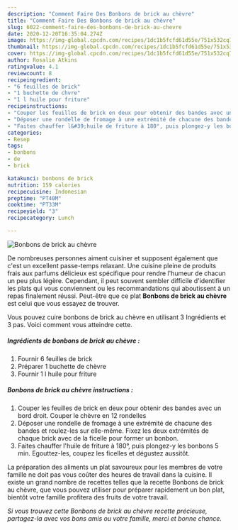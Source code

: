 ```yaml
---
description: "Comment Faire Des Bonbons de brick au chèvre"
title: "Comment Faire Des Bonbons de brick au chèvre"
slug: 6022-comment-faire-des-bonbons-de-brick-au-chevre
date: 2020-12-20T16:35:04.274Z
image: https://img-global.cpcdn.com/recipes/1dc1b5fcfd61d55e/751x532cq70/bonbons-de-brick-au-chevre-photo-principale-de-la-recette.jpg
thumbnail: https://img-global.cpcdn.com/recipes/1dc1b5fcfd61d55e/751x532cq70/bonbons-de-brick-au-chevre-photo-principale-de-la-recette.jpg
cover: https://img-global.cpcdn.com/recipes/1dc1b5fcfd61d55e/751x532cq70/bonbons-de-brick-au-chevre-photo-principale-de-la-recette.jpg
author: Rosalie Atkins
ratingvalue: 4.1
reviewcount: 8
recipeingredient:
- "6 feuilles de brick"
- "1 buchette de chvre"
- "1 l huile pour friture"
recipeinstructions:
- "Couper les feuilles de brick en deux pour obtenir des bandes avec un bord droit. Couper le chèvre en 12 rondelles"
- "Déposer une rondelle de fromage à une extrémité de chacune des bandes et roulez-les sur elle-même. Fixez les deux extrémités de chaque brick avec de la ficelle pour former un bonbon."
- "Faites chauffer l&#39;huile de friture à 180°, puis plongez-y les bonbons 5 min. Egouttez-les, coupez les ficelles et dégustez aussitôt."
categories:
- Resep
tags:
- bonbons
- de
- brick

katakunci: bonbons de brick 
nutrition: 159 calories
recipecuisine: Indonesian
preptime: "PT40M"
cooktime: "PT33M"
recipeyield: "3"
recipecategory: Lunch

---
```



![Bonbons de brick au chèvre](https://img-global.cpcdn.com/recipes/1dc1b5fcfd61d55e/751x532cq70/bonbons-de-brick-au-chevre-photo-principale-de-la-recette.jpg)

De nombreuses personnes aiment cuisiner et supposent également que c'est un excellent passe-temps relaxant. Une cuisine pleine de produits frais aux parfums délicieux est spécifique pour rendre l'humeur de chacun un peu plus légère. Cependant, il peut souvent sembler difficile d'identifier les plats qui vous conviennent ou les recommandations qui aboutissent à un repas finalement réussi. Peut-être que ce plat <strong> Bonbons de brick au chèvre </strong> est celui que vous essayez de trouver.

<!--inarticleads1-->

Vous pouvez cuire bonbons de brick au chèvre en utilisant 3 Ingrédients et 3 pas. Voici comment vous atteindre cette.

##### Ingrédients de bonbons de brick au chèvre :

1. Fournir 6 feuilles de brick
1. Préparer 1 buchette de chèvre
1. Fournir 1 l huile pour friture




<!--inarticleads2-->

##### Bonbons de brick au chèvre instructions :

1. Couper les feuilles de brick en deux pour obtenir des bandes avec un bord droit. Couper le chèvre en 12 rondelles
1. Déposer une rondelle de fromage à une extrémité de chacune des bandes et roulez-les sur elle-même. Fixez les deux extrémités de chaque brick avec de la ficelle pour former un bonbon.
1. Faites chauffer l&#39;huile de friture à 180°, puis plongez-y les bonbons 5 min. Egouttez-les, coupez les ficelles et dégustez aussitôt.




<!--inarticleads1-->

<p>
La préparation des aliments un plat savoureux pour les membres de votre famille ne doit pas vous coûter des heures de travail dans la cuisine. Il existe un grand nombre de recettes telles que la recette Bonbons de brick au chèvre, que vous pouvez utiliser pour préparer rapidement un bon plat, bientôt votre famille profitera des fruits de votre travail.
</p>

<p>
<i>Si vous trouvez cette Bonbons de brick au chèvre recette précieuse, partagez-la avec vos bons amis ou votre famille, merci et bonne chance.</i>
</p>
